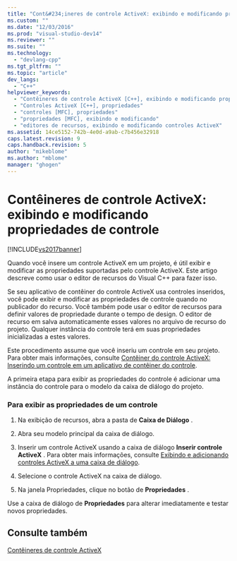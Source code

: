 ```yaml
---
title: "Cont&#234;ineres de controle ActiveX: exibindo e modificando propriedades de controle | Microsoft Docs"
ms.custom: ""
ms.date: "12/03/2016"
ms.prod: "visual-studio-dev14"
ms.reviewer: ""
ms.suite: ""
ms.technology: 
  - "devlang-cpp"
ms.tgt_pltfrm: ""
ms.topic: "article"
dev_langs: 
  - "C++"
helpviewer_keywords: 
  - "Contêineres de controle ActiveX [C++], exibindo e modificando propriedades"
  - "Controles ActiveX [C++], propriedades"
  - "controles [MFC], propriedades"
  - "propriedades [MFC], exibindo e modificando"
  - "editores de recursos, exibindo e modificando controles ActiveX"
ms.assetid: 14ce5152-742b-4e0d-a9ab-c7b456e32918
caps.latest.revision: 9
caps.handback.revision: 5
author: "mikeblome"
ms.author: "mblome"
manager: "ghogen"
---
```

# Cont&#234;ineres de controle ActiveX: exibindo e modificando propriedades de controle
[!INCLUDE[vs2017banner](../assembler/inline/includes/vs2017banner.md)]

Quando você insere um controle ActiveX em um projeto, é útil exibir e modificar as propriedades suportadas pelo controle ActiveX.  Este artigo descreve como usar o editor de recursos do Visual C\+\+ para fazer isso.  
  
 Se seu aplicativo de contêiner do controle ActiveX usa controles inseridos, você pode exibir e modificar as propriedades de controle quando no publicador do recurso.  Você também pode usar o editor de recursos para definir valores de propriedade durante o tempo de design.  O editor de recurso em salva automaticamente esses valores no arquivo de recurso do projeto.  Qualquer instância do controle terá em suas propriedades inicializadas a estes valores.  
  
 Este procedimento assume que você inseriu um controle em seu projeto.  Para obter mais informações, consulte [Contêiner do controle ActiveX: Inserindo um controle em um aplicativo de contêiner do controle](../mfc/inserting-a-control-into-a-control-container-application.md).  
  
 A primeira etapa para exibir as propriedades do controle é adicionar uma instância do controle para o modelo da caixa de diálogo do projeto.  
  
### Para exibir as propriedades de um controle  
  
1.  Na exibição de recursos, abra a pasta de **Caixa de Diálogo** .  
  
2.  Abra seu modelo principal da caixa de diálogo.  
  
3.  Inserir um controle ActiveX usando a caixa de diálogo **Inserir controle ActiveX** .  Para obter mais informações, consulte [Exibindo e adicionando controles ActiveX a uma caixa de diálogo](../mfc/viewing-and-adding-activex-controls-to-a-dialog-box.md).  
  
4.  Selecione o controle ActiveX na caixa de diálogo.  
  
5.  Na janela Propriedades, clique no botão de **Propriedades** .  
  
 Use a caixa de diálogo de **Propriedades** para alterar imediatamente e testar novos propriedades.  
  
## Consulte também  
 [Contêineres de controle ActiveX](../mfc/activex-control-containers.md)